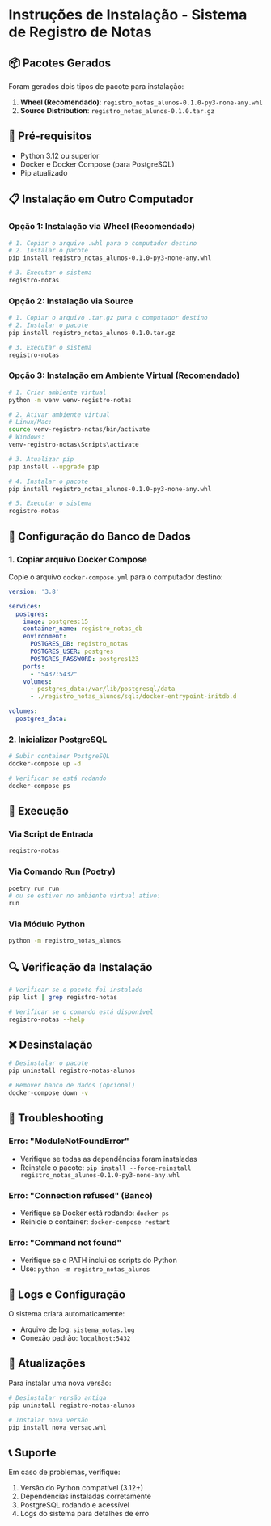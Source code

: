 # Instruções de Instalação - Sistema de Registro de Notas

## 📦 Pacotes Gerados

Foram gerados dois tipos de pacote para instalação:

1. **Wheel (Recomendado)**: `registro_notas_alunos-0.1.0-py3-none-any.whl`
2. **Source Distribution**: `registro_notas_alunos-0.1.0.tar.gz`

## 🔧 Pré-requisitos

- Python 3.12 ou superior
- Docker e Docker Compose (para PostgreSQL)
- Pip atualizado

## 📋 Instalação em Outro Computador

### Opção 1: Instalação via Wheel (Recomendado)

```bash
# 1. Copiar o arquivo .whl para o computador destino
# 2. Instalar o pacote
pip install registro_notas_alunos-0.1.0-py3-none-any.whl

# 3. Executar o sistema
registro-notas
```

### Opção 2: Instalação via Source

```bash
# 1. Copiar o arquivo .tar.gz para o computador destino
# 2. Instalar o pacote
pip install registro_notas_alunos-0.1.0.tar.gz

# 3. Executar o sistema
registro-notas
```

### Opção 3: Instalação em Ambiente Virtual (Recomendado)

```bash
# 1. Criar ambiente virtual
python -m venv venv-registro-notas

# 2. Ativar ambiente virtual
# Linux/Mac:
source venv-registro-notas/bin/activate
# Windows:
venv-registro-notas\Scripts\activate

# 3. Atualizar pip
pip install --upgrade pip

# 4. Instalar o pacote
pip install registro_notas_alunos-0.1.0-py3-none-any.whl

# 5. Executar o sistema
registro-notas
```

## 🐳 Configuração do Banco de Dados

### 1. Copiar arquivo Docker Compose

Copie o arquivo `docker-compose.yml` para o computador destino:

```yaml
version: '3.8'

services:
  postgres:
    image: postgres:15
    container_name: registro_notas_db
    environment:
      POSTGRES_DB: registro_notas
      POSTGRES_USER: postgres
      POSTGRES_PASSWORD: postgres123
    ports:
      - "5432:5432"
    volumes:
      - postgres_data:/var/lib/postgresql/data
      - ./registro_notas_alunos/sql:/docker-entrypoint-initdb.d

volumes:
  postgres_data:
```

### 2. Inicializar PostgreSQL

```bash
# Subir container PostgreSQL
docker-compose up -d

# Verificar se está rodando
docker-compose ps
```

## 🚀 Execução

### Via Script de Entrada
```bash
registro-notas
```

### Via Comando Run (Poetry)
```bash
poetry run run
# ou se estiver no ambiente virtual ativo:
run
```

### Via Módulo Python
```bash
python -m registro_notas_alunos
```

## 🔍 Verificação da Instalação

```bash
# Verificar se o pacote foi instalado
pip list | grep registro-notas

# Verificar se o comando está disponível
registro-notas --help
```

## ❌ Desinstalação

```bash
# Desinstalar o pacote
pip uninstall registro-notas-alunos

# Remover banco de dados (opcional)
docker-compose down -v
```

## 🐛 Troubleshooting

### Erro: "ModuleNotFoundError"
- Verifique se todas as dependências foram instaladas
- Reinstale o pacote: `pip install --force-reinstall registro_notas_alunos-0.1.0-py3-none-any.whl`

### Erro: "Connection refused" (Banco)
- Verifique se Docker está rodando: `docker ps`
- Reinicie o container: `docker-compose restart`

### Erro: "Command not found"
- Verifique se o PATH inclui os scripts do Python
- Use: `python -m registro_notas_alunos`

## 📝 Logs e Configuração

O sistema criará automaticamente:
- Arquivo de log: `sistema_notas.log`
- Conexão padrão: `localhost:5432`

## 🔄 Atualizações

Para instalar uma nova versão:

```bash
# Desinstalar versão antiga
pip uninstall registro-notas-alunos

# Instalar nova versão
pip install nova_versao.whl
```

## 📞 Suporte

Em caso de problemas, verifique:
1. Versão do Python compatível (3.12+)
2. Dependências instaladas corretamente
3. PostgreSQL rodando e acessível
4. Logs do sistema para detalhes de erro
